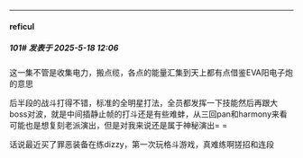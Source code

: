 ﻿
*****

####  reficul  
##### 101#       发表于 2025-5-18 12:06

这一集不管是收集电力，搬点缆，各点的能量汇集到天上都有点借鉴EVA阳电子炮的意思

后半段的战斗打得不错，标准的全明星打法，全员都发挥一下技能然后再跟大boss对波，就是中间插静止帧的打斗还是有些难蚌，从三回pan和harmony来看可能也是想复刻老派演出，但是对我来说还是属于神秘演出= =

话说最近买了罪恶装备在练dizzy，第一次玩格斗游戏，真难练啊搓招和连段

